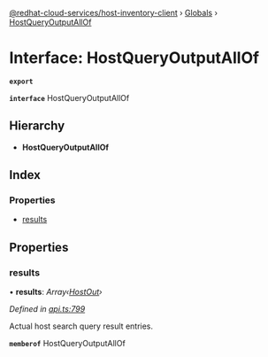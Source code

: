[@redhat-cloud-services/host-inventory-client](../README.md) › [Globals](../globals.md) › [HostQueryOutputAllOf](hostqueryoutputallof.md)

# Interface: HostQueryOutputAllOf

**`export`** 

**`interface`** HostQueryOutputAllOf

## Hierarchy

* **HostQueryOutputAllOf**

## Index

### Properties

* [results](hostqueryoutputallof.md#results)

## Properties

###  results

• **results**: *Array‹[HostOut](hostout.md)›*

*Defined in [api.ts:799](https://github.com/RedHatInsights/javascript-clients/blob/master/packages/host-inventory/api.ts#L799)*

Actual host search query result entries.

**`memberof`** HostQueryOutputAllOf
